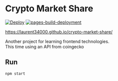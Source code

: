 # Crypto Market Share

[![Deploy](https://github.com/Laurent34000/crypto-market-share/workflows/Deploy/badge.svg?branch=master)](https://github.com/Laurent34000/crypto-market-share/actions?query=workflow%3ADeploy)
[![pages-build-deployment](https://github.com/Laurent34000/crypto-market-share/actions/workflows/pages/pages-build-deployment/badge.svg)](https://github.com/Laurent34000/crypto-market-share/actions/workflows/pages/pages-build-deployment)

<https://laurent34000.github.io/crypto-market-share/>

Another project for learning frontend technologies.  
This time using an API from coingecko

## Run
```sh
npm start
```